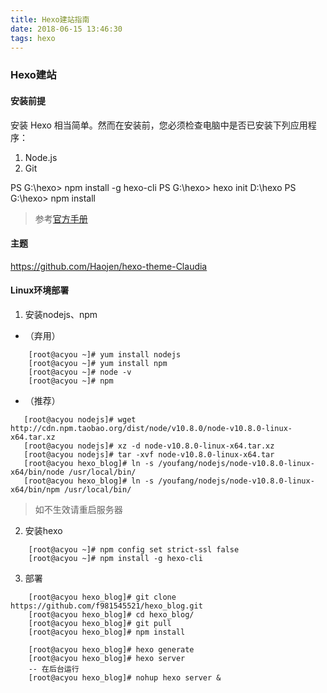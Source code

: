 ```yaml
---
title: Hexo建站指南
date: 2018-06-15 13:46:30
tags: hexo
---
```

### Hexo建站 


#### 安装前提
安装 Hexo 相当简单。然而在安装前，您必须检查电脑中是否已安装下列应用程序：
1. Node.js
2. Git

PS G:\hexo>  npm install -g hexo-cli
PS G:\hexo> hexo init D:\hexo
PS G:\hexo> npm install

> 参考[官方手册](https://hexo.io/zh-cn/docs/setup.html)

#### 主题
https://github.com/Haojen/hexo-theme-Claudia

#### Linux环境部署

1. 安装nodejs、npm
 - （弃用）
```
	[root@acyou ~]# yum install nodejs
	[root@acyou ~]# yum install npm
	[root@acyou ~]# node -v
	[root@acyou ~]# npm
```
 - （推荐）
 ```
	[root@acyou nodejs]# wget http://cdn.npm.taobao.org/dist/node/v10.8.0/node-v10.8.0-linux-x64.tar.xz
	[root@acyou nodejs]# xz -d node-v10.8.0-linux-x64.tar.xz
	[root@acyou nodejs]# tar -xvf node-v10.8.0-linux-x64.tar 
	[root@acyou hexo_blog]# ln -s /youfang/nodejs/node-v10.8.0-linux-x64/bin/node /usr/local/bin/
	[root@acyou hexo_blog]# ln -s /youfang/nodejs/node-v10.8.0-linux-x64/bin/npm /usr/local/bin/
 ```
> 如不生效请重启服务器
2. 安装hexo
```
	[root@acyou ~]# npm config set strict-ssl false
	[root@acyou ~]# npm install -g hexo-cli
```
3. 部署
```
	[root@acyou hexo_blog]# git clone https://github.com/f981545521/hexo_blog.git
	[root@acyou hexo_blog]# cd hexo_blog/
	[root@acyou hexo_blog]# git pull
	[root@acyou hexo_blog]# npm install
	
	[root@acyou hexo_blog]# hexo generate
	[root@acyou hexo_blog]# hexo server
	-- 在后台运行
	[root@acyou hexo_blog]# nohup hexo server &
```
